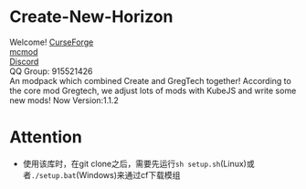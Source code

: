 # Create-New-Horizon
Welcome!
[CurseForge](https://www.curseforge.com/minecraft/modpacks/ctnh)  
[mcmod](https://www.mcmod.cn/modpack/897.html)  
[Discord](https://discord.com/invite/jQpvUDsVX8)  
QQ Group: 915521426  
An modpack which combined Create and GregTech together! According to the core mod Gregtech, we adjust lots of mods with KubeJS and write some new mods!
Now Version:1.1.2  
# Attention
* 使用该库时，在git clone之后，需要先运行`sh setup.sh`(Linux)或者`./setup.bat`(Windows)来通过cf下载模组